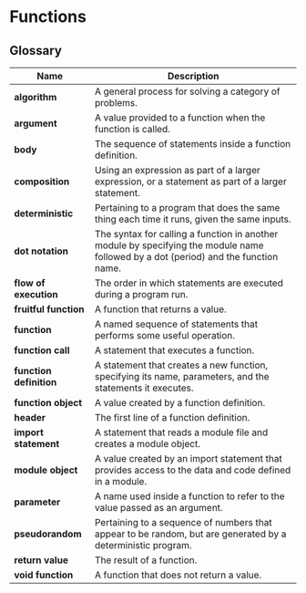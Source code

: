 # Functions

## Glossary
| Name | Description | 
| --- | --- | 
| **algorithm** | A general process for solving a category of problems. |
| **argument** | A value provided to a function when the function is called. | This value is assigned to the corresponding parameter in the function. |
| **body** | The sequence of statements inside a function definition. |
| **composition** | Using an expression as part of a larger expression, or a statement as part of a larger statement. |
| **deterministic** | Pertaining to a program that does the same thing each time it runs, given the same inputs. |
| **dot notation** | The syntax for calling a function in another module by specifying the module name followed by a dot (period) and the function name. |
| **flow of execution** | The order in which statements are executed during a program run. |
| **fruitful function** | A function that returns a value. |
| **function** | A named sequence of statements that performs some useful operation. | Functions may or may not take arguments and may or may not produce a result. |
| **function call** | A statement that executes a function. | It consists of the function name followed by an argument list. |
| **function definition** | A statement that creates a new function, specifying its name, parameters, and the statements it executes. |
| **function object** | A value created by a function definition. | The name of the function is a variable that refers to a function object. |
| **header** | The first line of a function definition. |
| **import statement** | A statement that reads a module file and creates a module object. |
| **module object** | A value created by an import statement that provides access to the data and code defined in a module. |
| **parameter** | A name used inside a function to refer to the value passed as an argument. |
| **pseudorandom** | Pertaining to a sequence of numbers that appear to be random, but are generated by a deterministic program. |
| **return value** | The result of a function. | If a function call is used as an expression, the return value is the value of the expression. |
| **void function** | A function that does not return a value. |
